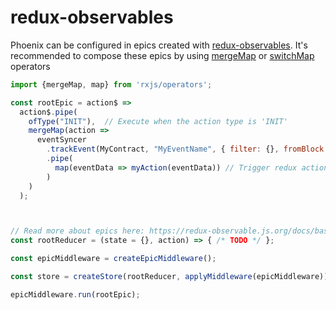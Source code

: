 # redux-observables
Phoenix can be configured in epics created with [redux-observables](https://redux-observable.js.org/). It's recommended to compose these epics by using [mergeMap](https://www.learnrxjs.io/operators/transformation/mergemap.html) or [switchMap](https://www.learnrxjs.io/operators/transformation/switchmap.html) operators

```js
import {mergeMap, map} from 'rxjs/operators';

const rootEpic = action$ =>
  action$.pipe(
    ofType("INIT"),  // Execute when the action type is 'INIT'
    mergeMap(action =>
      eventSyncer
        .trackEvent(MyContract, "MyEventName", { filter: {}, fromBlock: 1})
        .pipe(
          map(eventData => myAction(eventData)) // Trigger redux action: MY_ACTION
        )
    )
  );



// Read more about epics here: https://redux-observable.js.org/docs/basics/Epics.html
const rootReducer = (state = {}, action) => { /* TODO */ };

const epicMiddleware = createEpicMiddleware();

const store = createStore(rootReducer, applyMiddleware(epicMiddleware));

epicMiddleware.run(rootEpic);
```